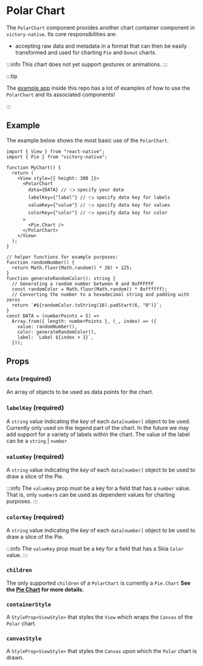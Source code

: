 # Polar Chart

The `PolarChart` component provides another chart container component in `victory-native`. Its core responsibilities are:

- accepting raw data and metadata in a format that can then be easily transformed and used for charting `Pie` and `Donut` charts.

:::info
This chart does not yet support gestures or animations.
:::

:::tip

The [example app](https://github.com/FormidableLabs/victory-native-xl/tree/main/example) inside this repo has a lot of examples of how to use the `PolarChart` and its associated components!

:::

## Example

The example below shows the most basic use of the `PolarChart`.

```tsx
import { View } from "react-native";
import { Pie } from "victory-native";

function MyChart() {
  return (
    <View style={{ height: 300 }}>
      <PolarChart
        data={DATA} // 👈 specify your data
        labelKey={"label"} // 👈 specify data key for labels
        valueKey={"value"} // 👈 specify data key for values
        colorKey={"color"} // 👈 specify data key for color
      >
        <Pie.Chart />
      </PolarChart>
    </View>
  );
}

// helper functions for example purposes:
function randomNumber() {
  return Math.floor(Math.random() * 26) + 125;
}
function generateRandomColor(): string {
  // Generating a random number between 0 and 0xFFFFFF
  const randomColor = Math.floor(Math.random() * 0xffffff);
  // Converting the number to a hexadecimal string and padding with zeros
  return `#${randomColor.toString(16).padStart(6, "0")}`;
}
const DATA = (numberPoints = 5) =>
  Array.from({ length: numberPoints }, (_, index) => ({
    value: randomNumber(),
    color: generateRandomColor(),
    label: `Label ${index + 1}`,
  }));
```

## Props

### `data` (required)

An array of objects to be used as data points for the chart.

### `labelKey` (required)

A `string` value indicating the _key_ of each `data[number]` object to be used. Currently only used on the legend part of the chart. In the future we may add support for a variety of labels within the chart. The value of the label can be a `string` | `number`

### `valueKey` (required)

A `string` value indicating the _key_ of each `data[number]` object to be used to draw a slice of the Pie.

:::info
The `valueKey` prop must be a key for a field that has a `number` value. That is, only `number`s can be used as dependent values for charting purposes.
:::

### `colorKey` (required)

A `string` value indicating the _key_ of each `data[number]` object to be used to draw a slice of the Pie.

:::info
The `valueKey` prop must be a key for a field that has a Skia `Color` value.
:::

### `children`

The only supported `children` of a `PolarChart` is currently a `Pie.Chart` **See the [Pie Chart](<(/pie/pie-charts)>) for more details.**

### `containerStyle`

A `StyleProp<ViewStyle>` that styles the `View` which wraps the `Canvas` of the `Polar` chart.

### `canvasStyle`

A `StyleProp<ViewStyle>` that styles the `Canvas` upon which the `Polar` chart is drawn.
